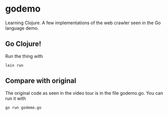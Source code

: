# godemo

Learning Clojure. A few implementations of the web crawler seen in the
Go language demo.

## Go Clojure!

Run the thing with

    lein run

## Compare with original

The original code as seen in the video tour is in the file godemo.go.
You can run it with

    go run godemo.go
